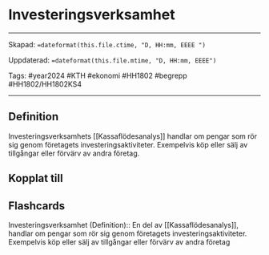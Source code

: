 # Investeringsverksamhet

---

Skapad: `=dateformat(this.file.ctime, "D, HH:mm, EEEE ")`

Uppdaterad: `=dateformat(this.file.mtime, "D, HH:mm, EEEE")`

Tags: #year2024 #KTH #ekonomi #HH1802 #begrepp #HH1802/HH1802KS4

---

## Definition

Investeringsverksamhets [[Kassaflödesanalys]] handlar om pengar som rör sig genom företagets investeringsaktiviteter. Exempelvis köp eller sälj av tillgångar eller förvärv av andra företag.

## Kopplat till

## Flashcards

Investeringsverksamhet (Definition):: En del av [[Kassaflödesanalys]], handlar om pengar som rör sig genom företagets investeringsaktiviteter. Exempelvis köp eller sälj av tillgångar eller förvärv av andra företag
<!--SR:!2024-05-23,10,250!2024-05-28,14,290-->
